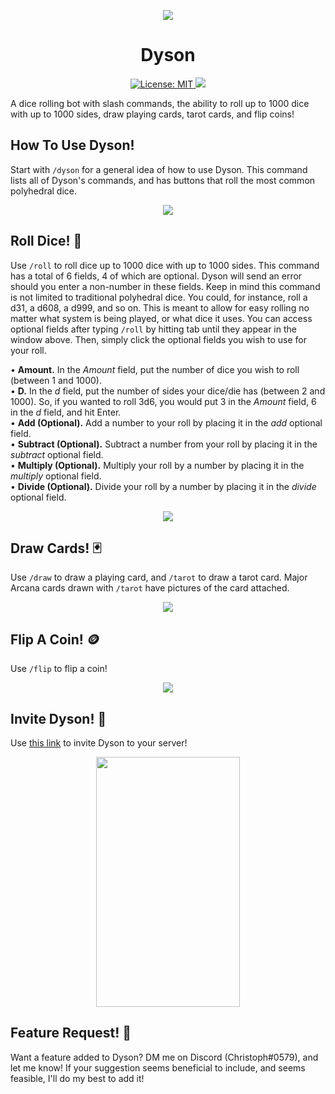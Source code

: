 <p align="center">
    <img src="https://cdn.discordapp.com/attachments/1093533763184644117/1093550580816937061/Dyson-Banner.png">
</p>
<h1 align="center">Dyson</h1>
<p align="center">
<a href="https://opensource.org/license/mit/">
    <img src="https://img.shields.io/bower/l/vista" alt="License: MIT">
</a>
<a href=">https://discord.com/api/oauth2/authorize?client_id=1092544591472889897&permissions=277025458240&scope=applications.commands%20bot">
    <img src=https://img.shields.io/badge/Invite-Invite%20Dyson%20To%20Your%20Server!-5865F2>
</a>

A dice rolling bot with slash commands, the ability to roll up to 1000 dice with up to 1000 sides, draw playing cards, tarot cards, and flip coins!
</p>

## How To Use Dyson!
Start with `/dyson` for a general idea of how to use Dyson. This command lists all of Dyson's commands, and has buttons that roll the most common polyhedral dice. 

<p align="center">
    <img src="https://cdn.discordapp.com/attachments/1093533763184644117/1093558928333340792/flip.gif">
</p>

## Roll Dice! 🎲
Use `/roll` to roll dice up to 1000 dice with up to 1000 sides. This command has a total of 6 fields, 4 of which are optional. Dyson will send an error should you enter a non-number in these fields. Keep in mind this command is not limited to traditional polyhedral dice. You could, for instance, roll a d31, a d608, a d999, and so on. This is meant to allow for easy rolling no matter what system is being played, or what dice it uses. You can access optional fields after typing `/roll` by hitting tab until they appear in the window above. Then, simply click the optional fields you wish to use for your roll. 

• **Amount.** In the *Amount* field, put the number of dice you wish to roll (between 1 and 1000). <br>
• **D.** In the *d* field, put the number of sides your dice/die has (between 2 and 1000). So, if you wanted to roll 3d6, you would put 3 in the *Amount* field, 6 in the *d* field, and hit Enter.  <br>
• **Add (Optional).** Add a number to your roll by placing it in the *add* optional field.  <br>
• **Subtract (Optional).** Subtract a number from your roll by placing it in the *subtract* optional field. <br>
• **Multiply (Optional).** Multiply your roll by a number by placing it in the *multiply* optional field. <br>
• **Divide (Optional).** Divide your roll by a number by placing it in the *divide* optional field. <br>

<p align="center">
    <img src="https://media.discordapp.net/attachments/1093533763184644117/1093558929188978698/roll.gif">
</p>

## Draw Cards! 🃏
Use `/draw` to draw a playing card, and `/tarot` to draw a tarot card. Major Arcana cards drawn with `/tarot` have pictures of the card attached. 

<p align="center">
    <img src="https://media.discordapp.net/attachments/1093533763184644117/1093558929579053157/draw.gif">
</p>

## Flip A Coin! 🪙
Use `/flip` to flip a coin!

<p align="center">
    <img src="https://media.discordapp.net/attachments/1093533763184644117/1093558928333340792/flip.gif">
</p>

## Invite Dyson! 👋
Use [this link](https://discord.com/api/oauth2/authorize?client_id=1092544591472889897&permissions=277025458240&scope=applications.commands%20bot) to invite Dyson to your server!

<p align="center">
    <img height="400" width="230" src="https://cdn.discordapp.com/attachments/1093533763184644117/1093547819723399269/Screen_Shot_2023-04-06_at_10.48.26.png">
</p>


## Feature Request! 🧐
Want a feature added to Dyson? DM me on Discord (Christoph#0579), and let me know! If your suggestion seems beneficial to include, and seems feasible, I'll do my best to add it!
